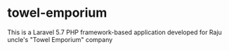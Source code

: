 # towel-emporium
This is a Laravel 5.7 PHP framework-based application developed for Raju uncle's "Towel Emporium" company
